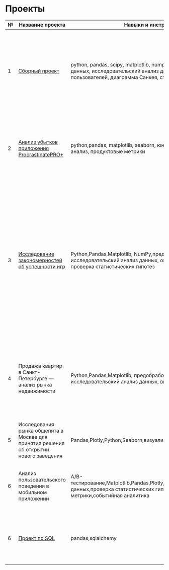 # Проекты


|№  | Название проекта | Навыки и инструменты   |  Описание проекта   |
| - | ------- | ---- |  ---------- |
| 1 | [Сборный проект](https://github.com/AnastasiaKoshk/Portfolio/blob/main/MainProject/MainProject.ipynb)  | python, pandas, scipy, matplotlib, numpy, cmath, предобработка данных, исследовательский анализ данных, поиск сценарией пользователей, диаграмма Санкея, статистические гипотезы   | Необходимо провести исследовательский анализ данных и проанализировать влиятие событий на совершение целевого события. Также важно выявить какие сценарии использвания приложения выделяются и как различается время между событиями.Найти какая конверсия в целевое событие у данных действий.
| 2 | [Анализ убытков приложения ProcrastinatePRO+](https://github.com/AnastasiaKoshk/Portfolio/blob/main/Lossanalysis/LossAnalysis.ipynb) | python,pandas, matplotlib, seaborn, юнит-экономика, когортный анализ, продуктовые метрики  |Проведен анализ данных от ProcrastinatePRO+.Рассчитаны различные метрики, использован когортный анализ: LTV, CAC, Retention rate, DAU, WAU, MAU и т.д. Использованы уже написанные ранее функции расчёта метрик. Сделаны правильные выводы по полученным данным.|
| 3  | [Исследование закономерностей об успешности игр](https://github.com/AnastasiaKoshk/Portfolio/blob/main/Game%20Analysis/GameAnalysis.ipynb) | Python,Pandas,Matplotlib, NumPy,предобработка данных, исследовательский анализ данных, описательная статистика, проверка статистических гипотез   |Выявлены параметры, определяющие успешность игры в разных регионах мира. На основании этого подготовлен отчет для магазина компьютерных игр для планирования рекламных кампаний. Проведена предобработка данных, анализ. Выбран актуальный период для анализа. Составлены портреты пользователей каждого региона. Проверены гипотезы: средние пользовательские рейтинги платформ Xbox One и PC одинаковые; средние пользовательские рейтинги жанров Action и Sports разные. При анализе использовал критерий Стьюдента для независимых выборок.  |
| 4  | Продажа квартир в Санкт-Петербурге — анализ рынка недвижимости | Python,Pandas,Matplotlib, предобработка данных, исследовательский анализ данных, визуализация данных   |На основе данных сервиса Яндекс.Недвижимость определена рыночная стоимость объектов недвижимости разного типа, типичные параметры квартир, в зависимости от удаленности от центра. Проведена предобработка данных. Добавлены новые данные. Построены гистограммы, боксплоты, диаграммы рассеивания.  |
| 5  |  Исследования рынка общепита в Москве для принятия решения об открытии нового заведения| Pandas,Plotly,Python,Seaborn,визуализация данных |Исследование рынка общественного питания на основе открытых данных, подготовка презентации|
| 6  | Анализ пользовательского поведения в мобильном приложении | A/B-тестирование,Matplotlib,Pandas,Plotly,Python,Seaborn,визуализация данных,проверка статистических гипотез,продуктовые метрики,событийная аналитика  |На основе данных использования мобильного приложения для продажи продуктов питания проанализировать воронку продаж, а также оценить результаты A/A/B-тестирования |
| 6  | [Проект по SQL](https://github.com/AnastasiaKoshk/Portfolio/tree/main/SQL) | pandas,sqlalchemy  |Проанализировать базу данных с информацией о книгах, издательствах, авторах, а также пользовательские обзоры книг. Сформулировать ценностное предложение для нового продукта. |














